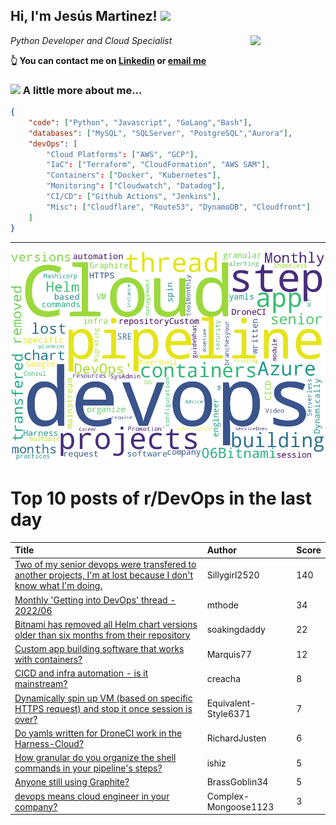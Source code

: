 <!--
**jmartinezl/jmartinezl** is a ✨ _special_ ✨ repository because its `README.md` (this file) appears on your GitHub profile.

Here are some ideas to get you started:

- 🔭 I’m currently working on ...
- 🌱 I’m currently learning ...
- 👯 I’m looking to collaborate on ...
- 🤔 I’m looking for help with ...
- 💬 Ask me about ...
- 📫 How to reach me: ...
- 😄 Pronouns: ...
- ⚡ Fun fact: ...
-->

<h2>Hi, I'm Jesús Martinez! <img src="https://media.giphy.com/media/WUlplcMpOCEmTGBtBW/giphy.gif" width="30"> </h2>
<img align='right' src="https://media.giphy.com/media/NytMLKyiaIh6VH9SPm/giphy.gif" width="120">
<p><em>Python Developer and Cloud Specialist
</em></p>

**👆 You can contact me on [Linkedin](https://www.linkedin.com/in/jes%C3%BAs-martinez-2b7b10104/) or [email me](mailto:jesus.mtz.lorenzo@gmail.com)**

### <img src="https://media.giphy.com/media/VgCDAzcKvsR6OM0uWg/giphy.gif" width="50"> A little more about me...  

```json
{
    "code": ["Python", "Javascript", "GoLang","Bash"],
    "databases": ["MySQL", "SQLServer", "PostgreSQL","Aurora"],
    "devOps": [
        "Cloud Platforms": ["AWS", "GCP"],
        "IaC": ["Terraform", "CloudFormation", "AWS SAM"],
        "Containers": ["Docker", "Kubernetes"],
        "Monitoring": ["Cloudwatch", "Datadog"],
        "CI/CD": ["Github Actions", "Jenkins"],
        "Misc": ["Cloudflare", "Route53", "DynamoDB", "Cloudfront"]
    ]
}
```
---

![Wordcloud](./cloud.png)

# Top 10 posts of r/DevOps in the last day

| Title | Author | Score |
|:---|:---|:---|
| [Two of my senior devops were transfered to another projects, I'm at lost because I don't know what I'm doing.](https://www.reddit.com/r/devops/comments/v38kff/two_of_my_senior_devops_were_transfered_to/) | Sillygirl2520 | 140 |
| [Monthly 'Getting into DevOps' thread - 2022/06](https://www.reddit.com/r/devops/comments/v3gwa8/monthly_getting_into_devops_thread_202206/) | mthode | 34 |
| [Bitnami has removed all Helm chart versions older than six months from their repository](https://www.reddit.com/r/devops/comments/v3whc3/bitnami_has_removed_all_helm_chart_versions_older/) | soakingdaddy | 22 |
| [Custom app building software that works with containers?](https://www.reddit.com/r/devops/comments/v3lh9h/custom_app_building_software_that_works_with/) | Marquis77 | 12 |
| [CICD and infra automation - is it mainstream?](https://www.reddit.com/r/devops/comments/v3qrtb/cicd_and_infra_automation_is_it_mainstream/) | creacha | 8 |
| [Dynamically spin up VM (based on specific HTTPS request) and stop it once session is over?](https://www.reddit.com/r/devops/comments/v3er3z/dynamically_spin_up_vm_based_on_specific_https/) | Equivalent-Style6371 | 7 |
| [Do yamls written for DroneCI work in the Harness-Cloud?](https://www.reddit.com/r/devops/comments/v3v14w/do_yamls_written_for_droneci_work_in_the/) | RichardJusten | 6 |
| [How granular do you organize the shell commands in your pipeline's steps?](https://www.reddit.com/r/devops/comments/v3fdkk/how_granular_do_you_organize_the_shell_commands/) | ishiz | 5 |
| [Anyone still using Graphite?](https://www.reddit.com/r/devops/comments/v3ahvg/anyone_still_using_graphite/) | BrassGoblin34 | 5 |
| [devops means cloud engineer in your company?](https://www.reddit.com/r/devops/comments/v3wf9t/devops_means_cloud_engineer_in_your_company/) | Complex-Mongoose1123 | 3 |
